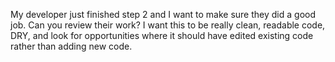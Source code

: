 My developer just finished step 2 and I want to make sure they did a good job. Can you review their work?
I want this to be really clean, readable code, DRY, and look for opportunities where it should have edited existing code rather than adding new code.
